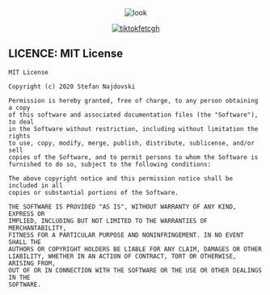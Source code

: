 <div style="text-align: center">
<img src="https://i.imgur.com/u1CGx3t.png" alt="look">

<a href="https://github.com/snajdovski/TikTokFetch-No-Watermark/releases/download/1.0/app-release.apk" rel="nofollow"><img alt="tiktokfetcgh" src="https://camo.envatousercontent.com/f2ae00980877ebfa89e64fb12a9e226989488345/68747470733a2f2f692e696d6775722e636f6d2f576968435043652e706e67"></a>
</div>

## LICENCE: MIT License
```
MIT License

Copyright (c) 2020 Stefan Najdovski

Permission is hereby granted, free of charge, to any person obtaining a copy
of this software and associated documentation files (the "Software"), to deal
in the Software without restriction, including without limitation the rights
to use, copy, modify, merge, publish, distribute, sublicense, and/or sell
copies of the Software, and to permit persons to whom the Software is
furnished to do so, subject to the following conditions:

The above copyright notice and this permission notice shall be included in all
copies or substantial portions of the Software.

THE SOFTWARE IS PROVIDED "AS IS", WITHOUT WARRANTY OF ANY KIND, EXPRESS OR
IMPLIED, INCLUDING BUT NOT LIMITED TO THE WARRANTIES OF MERCHANTABILITY,
FITNESS FOR A PARTICULAR PURPOSE AND NONINFRINGEMENT. IN NO EVENT SHALL THE
AUTHORS OR COPYRIGHT HOLDERS BE LIABLE FOR ANY CLAIM, DAMAGES OR OTHER
LIABILITY, WHETHER IN AN ACTION OF CONTRACT, TORT OR OTHERWISE, ARISING FROM,
OUT OF OR IN CONNECTION WITH THE SOFTWARE OR THE USE OR OTHER DEALINGS IN THE
SOFTWARE.
```
